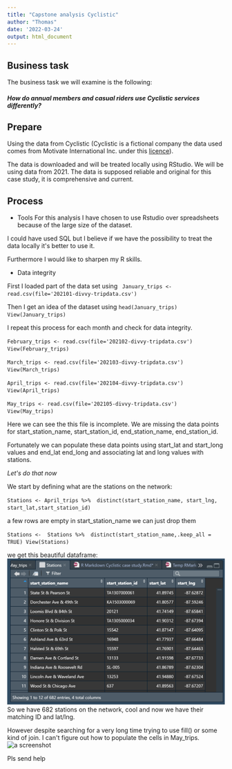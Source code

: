 ```yaml
---
title: "Capstone analysis Cyclistic"
author: "Thomas"
date: '2022-03-24'
output: html_document
---
```



## Business task 


The business task we will examine is the following:

##### *How do annual members and casual riders use Cyclistic services differently?*

## Prepare

Using the data from Cyclistic (Cyclistic is a fictional company the data used comes from Motivate International Inc. under this [licence](https://ride.divvybikes.com/data-license-agreement)).

The data is downloaded and will be treated locally using RStudio.
We will be using data from 2021. The data is supposed reliable and original for this case study, it is comprehensive and current.

## Process

* Tools
For this analysis I have chosen to use Rstudio over spreadsheets because of the large size of the dataset.

I could have used SQL but I believe if we have the possibility to treat the data locally it's better to use it.

Furthermore I would like to sharpen my R skills.

* Data integrity 

First I loaded part of the data set using 
` January_trips <- read.csv(file='202101-divvy-tripdata.csv')`

Then I get an idea of the dataset using  ` head(January_trips)  
View(January_trips) `

I repeat this process for each month and check for data integrity.   

`February_trips <- read.csv(file='202102-divvy-tripdata.csv')
View(February_trips)`  


`March_trips <- read.csv(file='202103-divvy-tripdata.csv')
View(March_trips)`  


`April_trips <- read.csv(file='202104-divvy-tripdata.csv')
View(April_trips)`   
  
  `May_trips <- read.csv(file='202105-divvy-tripdata.csv')
View(May_trips)`  


Here we can see the this file is incomplete.
We are missing the data points for start_station_name, start_station_id, end_station_name, end_station_id.  

Fortunately we can populate these data points using start_lat and start_long values and end_lat end_long and associating lat and long values with stations.

*Let's do that now*  
  
  We start by defining what are the stations on the network:

`Stations <- April_trips %>% 
  distinct(start_station_name, start_lng, start_lat,start_station_id)`  
  
   a few rows are empty in start_station_name we can just drop them  
       
`Stations <-  Stations %>%  distinct(start_station_name,.keep_all = TRUE)
View(Stations)`

we get this beautiful dataframe:
![a screenshot ](Stations.png)  
So we have 682 stations on the network, cool and now we have their matching ID and lat/lng.

However despite searching for a very long time trying to use fill() or some kind of join. I can't figure out how to populate the cells in May_trips.  
  ![a screenshot ](https://github.com/Thomasisdoingit/thomasisdoingit.github.io/blob/13a321276cefa09d88ed435fa212c069549db700/May_trips%20screenshot.png)   
  
  
  Pls send help



